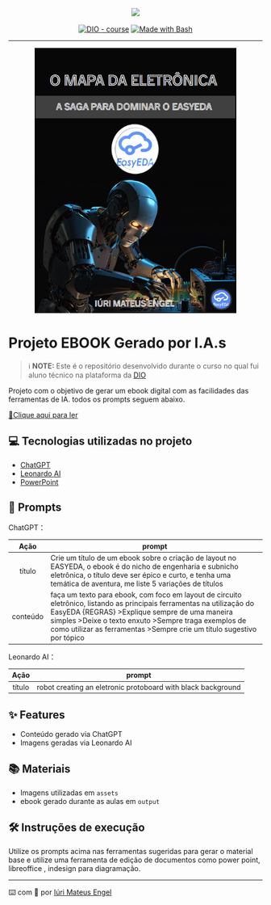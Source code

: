 <p align="center">
    <img width="100" src=".github/assets/banner.png">
</p>


<p align="center">
<a href="https://dio.me/"><img src="https://img.shields.io/badge/DIO-Course-28DA77?logo=youtube" alt="DIO - course"></a>
<a href="https://www.gnu.org/software/bash/" title="Go to Bash homepage"><img src="https://img.shields.io/badge/Prompt-Project-blue?logo=gnu-bash&amp;logoColor=white" alt="Made with Bash"></a></p>

-------


<p align="center">
<img 
    src="./assets/Capa-ebook.png"
    width="400"  
/>
</p>

# Projeto EBOOK Gerado por I.A.s


 > ℹ️ **NOTE:** Este é o repositório desenvolvido durante o curso no qual fui aluno técnico na plataforma da [DIO](https://dio.me)

Projeto com o objetivo de gerar um ebook digital com as facilidades das ferramentas de IA. todos os prompts
seguem abaixo.

<a href="https://github.com/Ohaasis/ebook-with-AI/blob/main/output/Ebook%20IA%20-%20MAPA%20DA%20ELETRONICA.pdf" title="View PDF now"> 📕Clique aqui para ler</a>

## 💻 Tecnologias utilizadas no projeto

- [ChatGPT](https://chat.openai.com/) 
- [Leonardo AI](https://leonardo.ai)
- [PowerPoint](https://www.microsoft.com/en/microsoft-365/powerpoint)

## 🧠 Prompts


ChatGPT：

|   Ação   | prompt                                                                                                                                                                                                                                                                         |
| :------: | ------------------------------------------------------------------------------------------------------------------------------------------------------------------------------------------------------------------------------------------------------------------------------ |
|  título  | Crie um título de um ebook sobre o criação de layout no EASYEDA, o ebook é do nicho de engenharia e subnicho eletrônica, o título deve ser épico e curto, e tenha uma temática de aventura, me liste 5 variações de títulos                                                        |
| conteúdo | faça um texto para ebook, com foco em layout de circuito eletrônico, listando as principais ferramentas na utilização do EasyEDA {REGRAS} >Explique sempre de uma maneira simples >Deixe o texto enxuto >Sempre traga exemplos de como utilizar as ferramentas >Sempre crie um título sugestivo por tópico |


Leonardo AI：

|  Ação  | prompt                                                                                 |
| :----: | -------------------------------------------------------------------------------------- |
| título | robot creating an eletronic protoboard with black background |

## ✨ Features

- Conteúdo gerado via ChatGPT
- Imagens geradas via Leonardo AI

## 📚 Materiais

- Imagens utilizadas em `assets`
- ebook gerado durante as aulas em `output`

## 🛠️ Instruções de execução

Utilize os prompts acima nas ferramentas sugeridas para gerar o material base e utilize uma ferramenta de edição de documentos como power point, libreoffice , indesign para diagramação.

---

⌨️ com 💜 por [Iúri Mateus Engel](https://github.com/Ohaasis)
